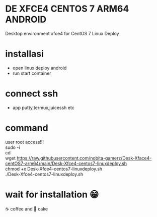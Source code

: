 # DE XFCE4 CENTOS 7 ARM64 ANDROID
Desktop environment xfce4 for CentOS 7 Linux Deploy
# installasi
- open linux deploy android </br>
- run start container
# connect ssh
- app putty,termux,juicessh etc
# command
user root access!!!</br>
sudo -i </br>
cd </br>
wget https://raw.githubusercontent.com/nobita-gamerz/Desk-Xface4-centOS7-arm64/main/Desk-Xfce4-centos7-linuxdeploy.sh </br>
chmod +x Desk-Xfce4-centos7-linuxdeploy.sh
</br>
./Desk-Xfce4-centos7-linuxdeploy.sh
# wait for installation 😁
☕ coffee and 🍰 cake
